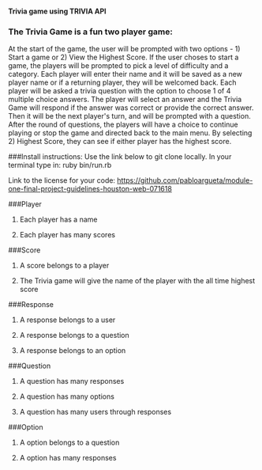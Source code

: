 #### Trivia game using TRIVIA API

### The Trivia Game is a fun two player game:
At the start of the game, the user will be prompted with two options - 1) Start a game or 2) View the Highest Score. If the user choses to start a game, the players will be prompted to pick a level of difficulty and a category. Each player will enter their name and it will be saved as a new player name or if a returning player, they will be welcomed back. Each player will be asked a trivia question with the option to choose 1 of 4 multiple choice answers. The player will select an answer and the Trivia Game will respond if the answer was correct or provide the correct answer. Then it will be the next player's turn, and will be prompted with a question. After the round of questions, the players will have a choice to continue playing or stop the game and directed back to the main menu. By selecting 2) Highest Score, they can see if either player has the highest score.

###Install instructions:
Use the link below to git clone locally.
In your terminal type in:
ruby bin/run.rb


Link to the license for your code: https://github.com/pabloargueta/module-one-final-project-guidelines-houston-web-071618

<!-- Queries to call in Rake Console -->
###Player
1. Each player has a name
<!-- User.find(1).name -->
2. Each player has many scores
<!-- User.find(1).scores -->

###Score
1. A score belongs to a player
<!-- First that matches criteria in the DB: Score.find_by(user_id: 1) -->
<!-- All that match criteria in the DB: Score.where(user_id:1) -->
2. The Trivia game will give the name of the player with the all time highest score
<!-- highest_score = Score.maximum("score") -->
<!-- highest_user = Score.find_by(score: highest_score).user.name -->

###Response
1. A response belongs to a user
<!-- First that matches criteria in the DB: Response.find_by(user_id: 1) -->
<!-- All that match criteria in the DB: Response.where(user_id: 1) -->
2. A response belongs to a question
<!-- If the said question has been responded to Response.where(question_id: 35) -->
3. A response belongs to an option
<!-- If the said option has been responded to Response.where(option_id:137) -->

###Question
1. A question has many responses
<!-- If the said question has been responded to Question.find(35).responses -->
2. A question has many options
<!-- Question.find(35).options -->
3. A question has many users through responses
<!-- Question.find(35).users -->

###Option
1. A option belongs to a question
<!-- Option.find_by(question_id:35) -->
<!-- Option.where(question_id:35) -->
2. A option has many responses
<!-- If the said option has been responded to Option.where(response_id:1) -->